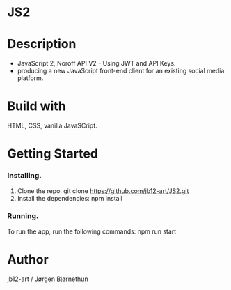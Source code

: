 # JS2

# Description
- JavaScript 2, Noroff API V2 - Using JWT and API Keys.
- producing a new JavaScript front-end client for an existing social media platform.
#
# Build with
HTML, CSS, vanilla JavaSCript.
#
# Getting Started
### Installing.
1. Clone the repo: git clone https://github.com/jb12-art/JS2.git
2. Install the dependencies: npm install

### Running.
To run the app, run the following commands: npm run start
#
# Author
jb12-art / Jørgen Bjørnethun
